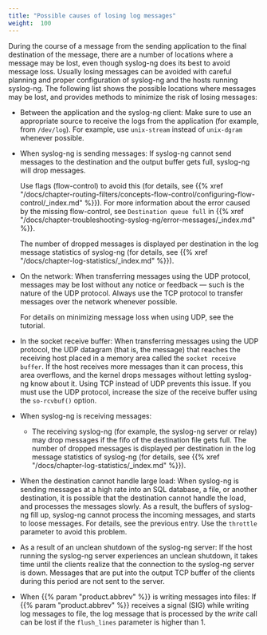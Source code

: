 ```yaml
---
title: "Possible causes of losing log messages"
weight:  100
---
```

<!-- DISCLAIMER: This file is based on the syslog-ng Open Source Edition documentation https://github.com/balabit/syslog-ng-ose-guides/commit/2f4a52ee61d1ea9ad27cb4f3168b95408fddfdf2 and is used under the terms of The syslog-ng Open Source Edition Documentation License. The file has been modified by Axoflow. -->

During the course of a message from the sending application to the final destination of the message, there are a number of locations where a message may be lost, even though syslog-ng does its best to avoid message loss. Usually losing messages can be avoided with careful planning and proper configuration of syslog-ng and the hosts running syslog-ng. The following list shows the possible locations where messages may be lost, and provides methods to minimize the risk of losing messages:

  - Between the application and the syslog-ng client: Make sure to use an appropriate source to receive the logs from the application (for example, from `/dev/log`). For example, use `unix-stream` instead of `unix-dgram` whenever possible.

  - When syslog-ng is sending messages: If syslog-ng cannot send messages to the destination and the output buffer gets full, syslog-ng will drop messages.
    
    Use flags (flow-control) to avoid this (for details, see {{% xref "/docs/chapter-routing-filters/concepts-flow-control/configuring-flow-control/_index.md" %}}). For more information about the error caused by the missing flow-control, see `Destination queue full` in {{% xref "/docs/chapter-troubleshooting-syslog-ng/error-messages/_index.md" %}}.
    
    The number of dropped messages is displayed per destination in the log message statistics of syslog-ng (for details, see {{% xref "/docs/chapter-log-statistics/_index.md" %}}).

  - On the network: When transferring messages using the UDP protocol, messages may be lost without any notice or feedback — such is the nature of the UDP protocol. Always use the TCP protocol to transfer messages over the network whenever possible.
    
    For details on minimizing message loss when using UDP, see the <span></span> tutorial.

  - In the socket receive buffer: When transferring messages using the UDP protocol, the UDP datagram (that is, the message) that reaches the receiving host placed in a memory area called the `socket receive buffer`. If the host receives more messages than it can process, this area overflows, and the kernel drops messages without letting syslog-ng know about it. Using TCP instead of UDP prevents this issue. If you must use the UDP protocol, increase the size of the receive buffer using the `so-rcvbuf()` option.

  - When syslog-ng is receiving messages:
    
      - The receiving syslog-ng (for example, the syslog-ng server or relay) may drop messages if the fifo of the destination file gets full. The number of dropped messages is displayed per destination in the log message statistics of syslog-ng (for details, see {{% xref "/docs/chapter-log-statistics/_index.md" %}}).

  - When the destination cannot handle large load: When syslog-ng is sending messages at a high rate into an SQL database, a file, or another destination, it is possible that the destination cannot handle the load, and processes the messages slowly. As a result, the buffers of syslog-ng fill up, syslog-ng cannot process the incoming messages, and starts to loose messages. For details, see the previous entry. Use the `throttle` parameter to avoid this problem.

  - As a result of an unclean shutdown of the syslog-ng server: If the host running the syslog-ng server experiences an unclean shutdown, it takes time until the clients realize that the connection to the syslog-ng server is down. Messages that are put into the output TCP buffer of the clients during this period are not sent to the server.

  - When {{% param "product.abbrev" %}} is writing messages into files: If {{% param "product.abbrev" %}} receives a signal (SIG) while writing log messages to file, the log message that is processed by the *write* call can be lost if the `flush_lines` parameter is higher than 1.
